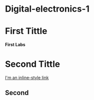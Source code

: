 # Digital-electronics-1
  
# First Tittle
**First Labs** 
# Second Tittle
[I'm an inline-style link](https://www.google.com)

## Second 



